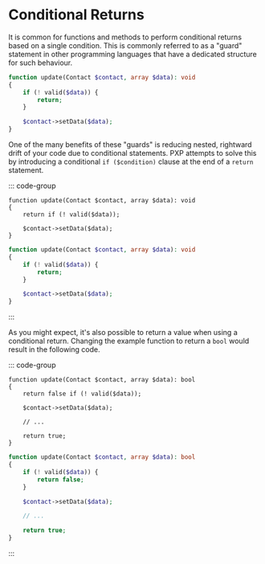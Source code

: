 # Conditional Returns <Badge type="danger" text="requires implementation" />

It is common for functions and methods to perform conditional returns based on a single condition. This is commonly referred to as a "guard" statement in other programming languages that have a dedicated structure for such behaviour.

```php
function update(Contact $contact, array $data): void
{
    if (! valid($data)) {
        return;
    }

    $contact->setData($data);
}
```

One of the many benefits of these "guards" is reducing nested, rightward drift of your code due to conditional statements. PXP attempts to solve this by introducing a conditional `if ($condition)` clause at the end of a `return` statement.

::: code-group

```pxp [guard.pxp]
function update(Contact $contact, array $data): void
{
    return if (! valid($data));

    $contact->setData($data);
}
```

```php [guard.php]
function update(Contact $contact, array $data): void
{
    if (! valid($data)) {
        return;
    }

    $contact->setData($data);
}
```

:::

As you might expect, it's also possible to return a value when using a conditional return. Changing the example function to return a `bool` would result in the following code.

::: code-group

```pxp [guard.pxp]
function update(Contact $contact, array $data): bool
{
    return false if (! valid($data));

    $contact->setData($data);

    // ...

    return true;
}
```

```php [guard.php]
function update(Contact $contact, array $data): bool
{
    if (! valid($data)) {
        return false;
    }

    $contact->setData($data);

    // ...

    return true;
}
```

:::
